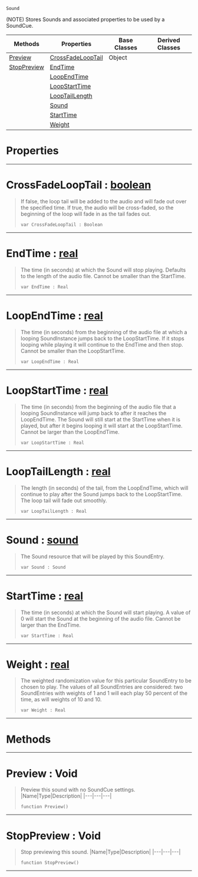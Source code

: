  `Sound`

(NOTE) Stores Sounds and associated properties to be used by a SoundCue.

|Methods|Properties|Base Classes|Derived Classes|
|---|---|---|---|
|[Preview](soundentry.md#preview-void)|[CrossFadeLoopTail](soundentry.md#crossfadelooptail-zilch-e)|Object| |
|[StopPreview](soundentry.md#stoppreview-void)|[EndTime](soundentry.md#endtime-zilch-engine-docu)| | |
| |[LoopEndTime](soundentry.md#loopendtime-zilch-engine)| | |
| |[LoopStartTime](soundentry.md#loopstarttime-zilch-engin)| | |
| |[LoopTailLength](soundentry.md#looptaillength-zilch-engi)| | |
| |[Sound](soundentry.md#sound-zilch-engine-docume)| | |
| |[StartTime](soundentry.md#starttime-zilch-engine-do)| | |
| |[Weight](soundentry.md#weight-zilch-engine-docum)| | |


 #  Properties


---  
 #  CrossFadeLoopTail : [boolean](../nada_base_types/boolean.md)

> If false, the loop tail will be added to the audio and will fade out over the specified time. If true, the audio will be cross-faded, so the beginning of the loop will fade in as the tail fades out.
> ```TS:Nada
> var CrossFadeLoopTail : Boolean


---  
 #  EndTime : [real](../nada_base_types/real.md)

> The time (in seconds) at which the Sound will stop playing. Defaults to the length of the audio file. Cannot be smaller than the StartTime.
> ```TS:Nada
> var EndTime : Real


---  
 #  LoopEndTime : [real](../nada_base_types/real.md)

> The time (in seconds) from the beginning of the audio file at which a looping SoundInstance jumps back to the LoopStartTime. If it stops looping while playing it will continue to the EndTime and then stop. Cannot be smaller than the LoopStartTime.
> ```TS:Nada
> var LoopEndTime : Real


---  
 #  LoopStartTime : [real](../nada_base_types/real.md)

> The time (in seconds) from the beginning of the audio file that a looping SoundInstance will jump back to after it reaches the LoopEndTime. The Sound will still start at the StartTime when it is played, but after it begins looping it will start at the LoopStartTime. Cannot be larger than the LoopEndTime.
> ```TS:Nada
> var LoopStartTime : Real


---  
 #  LoopTailLength : [real](../nada_base_types/real.md)

> The length (in seconds) of the tail, from the LoopEndTime, which will continue to play after the Sound jumps back to the LoopStartTime. The loop tail will fade out smoothly.
> ```TS:Nada
> var LoopTailLength : Real


---  
 #  Sound : [sound](sound.md)

> The Sound resource that will be played by this SoundEntry.
> ```TS:Nada
> var Sound : Sound


---  
 #  StartTime : [real](../nada_base_types/real.md)

> The time (in seconds) at which the Sound will start playing. A value of 0 will start the Sound at the beginning of the audio file. Cannot be larger than the EndTime.
> ```TS:Nada
> var StartTime : Real


---  
 #  Weight : [real](../nada_base_types/real.md)

> The weighted randomization value for this particular SoundEntry to be chosen to play. The values of all SoundEntries are considered: two SoundEntries with weights of 1 and 1 will each play 50 percent of the time, as will weights of 10 and 10.
> ```TS:Nada
> var Weight : Real


---  
 #  Methods


---  
 #  Preview : Void

> Preview this sound with no SoundCue settings.
> |Name|Type|Description|
> |---|---|---|
> ```TS:Nada
> function Preview()
> ``` 


---  
 #  StopPreview : Void

> Stop previewing this sound.
> |Name|Type|Description|
> |---|---|---|
> ```TS:Nada
> function StopPreview()
> ``` 


---  
 

 